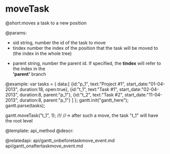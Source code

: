 moveTask
=============


@short:moves a task to a new position

@params: 
- sid		string, number		the id of the task to move
- tindex	number		the index of the position that the task will be moved to <br> (the index in the whole tree)
* parent	string, number	the parent id. If specified, the <b>tindex</b> will  refer to the  index in the <br> <b>'parent'</b> branch

@example:
var tasks = {
  data:[
     {id:"p_1", text:"Project #1", start_date:"01-04-2013", duration:18, 
     open:true},
     {id:"t_1", text:"Task #1", start_date:"02-04-2013", duration:8,
     parent:"p_1"},
     {id:"t_2", text:"Task #2", start_date:"11-04-2013", duration:8,
     parent:"p_1"}
   ]
};
gantt.init("gantt_here");
gantt.parse(tasks);
 
gantt.moveTask("t_1", 1); /*!*/
//-> after such a move, the task "t_1" will have the root level

@template:	api_method
@descr:

@relatedapi:
	api/gantt_onbeforetaskmove_event.md
	api/gantt_onaftertaskmove_event.md